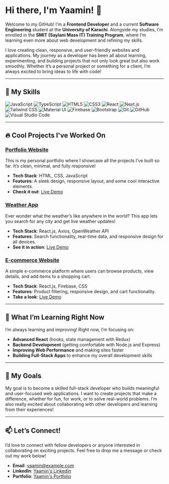 # Hi there, I'm Yaamin! 👋

Welcome to my GitHub! I'm a **Frontend Developer** and a current **Software Engineering** student at the **University of Karachi**. Alongside my studies, I’m enrolled in the **SMIT (Saylani Mass IT) Training Program**, where I’m learning even more about web development and refining my skills. 

I love creating clean, responsive, and user-friendly websites and applications. My journey as a developer has been all about learning, experimenting, and building projects that not only look great but also work smoothly. Whether it’s a personal project or something for a client, I’m always excited to bring ideas to life with code!

---

## 🚀 My Skills

<p align="left"> 
  <img src="https://img.shields.io/badge/JavaScript-F7DF1E?style=for-the-badge&logo=javascript&logoColor=black" alt="JavaScript"/> 
  <img src="https://img.shields.io/badge/TypeScript-007ACC?style=for-the-badge&logo=typescript&logoColor=white" alt="TypeScript"/> 
  <img src="https://img.shields.io/badge/HTML5-E34F26?style=for-the-badge&logo=html5&logoColor=white" alt="HTML5"/> 
  <img src="https://img.shields.io/badge/CSS3-1572B6?style=for-the-badge&logo=css3&logoColor=white" alt="CSS3"/> 
  <img src="https://img.shields.io/badge/React-61DAFB?style=for-the-badge&logo=react&logoColor=black" alt="React"/> 
  <img src="https://img.shields.io/badge/Next.js-000000?style=for-the-badge&logo=next.js&logoColor=white" alt="Next.js"/> 
  <img src="https://img.shields.io/badge/Tailwind_CSS-38B2AC?style=for-the-badge&logo=tailwind-css&logoColor=white" alt="Tailwind CSS"/> 
  <img src="https://img.shields.io/badge/Material--UI-007FFF?style=for-the-badge&logo=mui&logoColor=white" alt="Material UI"/> 
  <img src="https://img.shields.io/badge/Firebase-FFCA28?style=for-the-badge&logo=firebase&logoColor=black" alt="Firebase"/> 
  <img src="https://img.shields.io/badge/Bootstrap-7952B3?style=for-the-badge&logo=bootstrap&logoColor=white" alt="Bootstrap"/> 
  <img src="https://img.shields.io/badge/Git-F05032?style=for-the-badge&logo=git&logoColor=white" alt="Git"/> 
  <img src="https://img.shields.io/badge/GitHub-181717?style=for-the-badge&logo=github&logoColor=white" alt="GitHub"/> 
  <img src="https://img.shields.io/badge/VS_Code-0078D4?style=for-the-badge&logo=visual-studio-code&logoColor=white" alt="Visual Studio Code"/> 
</p>


---

## 🔥 Cool Projects I've Worked On

### [Portfolio Website](https://github.com/yaamin/portfolio)
This is my personal portfolio where I showcase all the projects I’ve built so far. It’s clean, minimal, and fully responsive!

- **Tech Stack**: HTML, CSS, JavaScript
- **Features**: A sleek design, responsive layout, and some cool interactive elements.
- **Check it out**: [Live Demo](#)

### [Weather App](https://github.com/yaamin/weather-app)
Ever wonder what the weather’s like anywhere in the world? This app lets you search for any city and get live weather updates!

- **Tech Stack**: React.js, Axios, OpenWeather API
- **Features**: Search functionality, real-time data, and responsive design for all devices.
- **See it in action**: [Live Demo](#)

### [E-commerce Website](https://github.com/yaamin/ecommerce-website)
A simple e-commerce platform where users can browse products, view details, and add items to a shopping cart.

- **Tech Stack**: React.js, Firebase, CSS
- **Features**: Product filtering, responsive design, and cart functionality.
- **Take a look**: [Live Demo](#)

---

## 🌱 What I’m Learning Right Now

I’m always learning and improving! Right now, I’m focusing on:
- **Advanced React** (hooks, state management with Redux)
- **Backend Development** (getting comfortable with Node.js and Express)
- **Improving Web Performance** and making sites faster
- **Building Full-Stack Apps** to enhance my overall development skills

---

## 🎯 My Goals

My goal is to become a skilled full-stack developer who builds meaningful and user-focused web applications. I want to create projects that make a difference, whether for fun, for work, or to solve real-world problems. I’m also really excited about collaborating with other developers and learning from their experiences!

---

## 📫 Let’s Connect!

I’d love to connect with fellow developers or anyone interested in collaborating on exciting projects. Feel free to drop me a message or check out my work below!

- **Email**: yaamin@example.com
- **LinkedIn**: [Yaamin's LinkedIn](https://linkedin.com/in/yaamin)
- **Portfolio**: [Yaamin's Portfolio](https://yaamin-portfolio.com)
